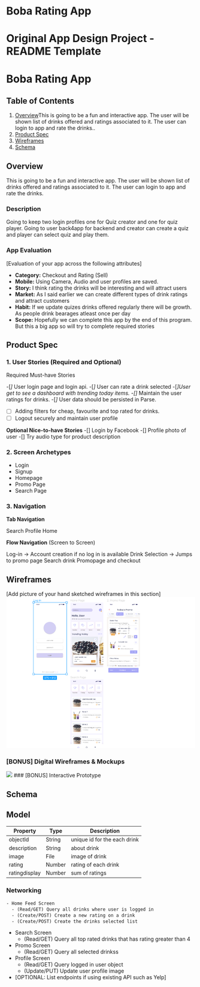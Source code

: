 # Boba Rating App
Original App Design Project - README Template
===

# Boba Rating App

## Table of Contents
1. [Overview](#Overview)This is going to be a fun and interactive app. The user will be shown list of drinks offered and ratings associated to it. The user can login to app and rate the drinks..
2. [Product Spec](#Product-Spec) 
3. [Wireframes](#Wireframes)
4. [Schema](#Schema)

## Overview
This is going to be a fun and interactive app. The user will be shown list of drinks offered and ratings associated to it. The user can login to app and rate the drinks.
### Description
Going to keep two login profiles one for Quiz creator and one for quiz player. Going to user back4app for backend and creator can create a quiz and player can select quiz and play them.


### App Evaluation
[Evaluation of your app across the following attributes]
- **Category:** Checkout and Rating (Sell)
- **Mobile:** Using Camera, Audio and user profiles are saved.
- **Story:** I think rating the drinks will be interesting and will attract users
- **Market:** As I said earlier we can create different types of drink ratings and attract customers
- **Habit:** If we update quizes drinks offered regularly there will be growth. As people drink bearages atleast once per day
- **Scope:** Hopefully we can complete this app by the end of this program. But this a big app so will try to complete required stories

## Product Spec

### 1. User Stories (Required and Optional)

Required Must-have Stories

-[*]* User login page and login api.
-[*]* User can rate a drink selected
-[*]*User get to see a dashboard with trending today items.
-[*]* Maintain the user ratings for drinks.
-[*]* User data should be persisted in Parse.
-[ ] Adding filters for cheap, favourite and top rated for drinks.
-[ ] Logout securely and maintain user profile

**Optional Nice-to-have Stories**
-[] Login by Facebook
-[] Profile photo of user
-[] Try audio type for product description


### 2. Screen Archetypes
* Login
* Signup
* Homepage
* Promo Page
* Search Page

### 3. Navigation

**Tab Navigation** 

Search
Profile
Home

**Flow Navigation** (Screen to Screen)

Log-in -> Account creation if no log in is available
Drink Selection -> Jumps to promo page
Search drink
Promopage and checkout

## Wireframes
[Add picture of your hand sketched wireframes in this section]
<img src="bodaapp.png" width=600>

### [BONUS] Digital Wireframes & Mockups
<img src="bobaappgif.gif" width=600>
### [BONUS] Interactive Prototype


## Schema 
## Model

   | Property      | Type     | Description |
   | ------------- | -------- | ------------|
   | objectId      | String   | unique id for the each drink |
   | description       | String| about drink |
   | image         | File     | image of drink|
   | rating | Number   | rating of each drink |
   | ratingdisplay    | Number   | sum of ratings |
   

### Networking
    - Home Feed Screen
      - (Read/GET) Query all drinks where user is logged in
      - (Create/POST) Create a new rating on a drink
      - (Create/POST) Create the drinks selected list
   - Search Screen
      - (Read/GET) Query all top rated drinks that has rating greater than 4 
   - Promo Screen
      - (Read/GET) Query all selected drinkss
   - Profile Screen
      - (Read/GET) Query logged in user object
      - (Update/PUT) Update user profile image
- [OPTIONAL: List endpoints if using existing API such as Yelp]
